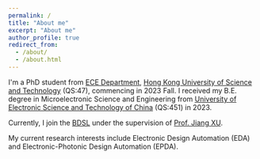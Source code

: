 ```yaml
---
permalink: /
title: "About me"
excerpt: "About me"
author_profile: true
redirect_from: 
  - /about/
  - /about.html
---
```


I'm a PhD student from [ECE Department](https://ece.hkust.edu.hk/), [Hong Kong University of Science and Technology](https://hkust.edu.hk/) (QS:47), commencing in 2023 Fall. I received my B.E. degree in Microelectronic Science and Engineering from [University of Electronic Science and Technology of China](https://www.uestc.edu.cn/) (QS:451) in 2023.

Currently, I join the [BDSL](https://eexu.home.ece.ust.hk/) under the supervision of [Prof. Jiang XU](https://scholar.google.com/citations?user=IxOQVaEAAAAJ).

My current research interests include Electronic Design Automation (EDA) and Electronic-Photonic Design Automation (EPDA).
